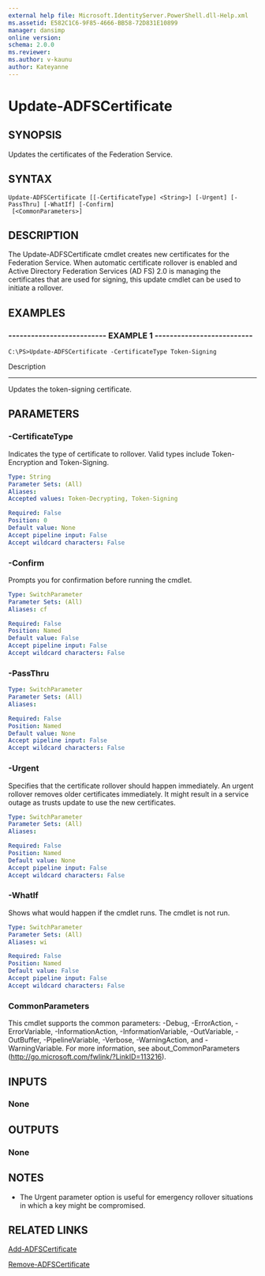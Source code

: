 ```yaml
---
external help file: Microsoft.IdentityServer.PowerShell.dll-Help.xml
ms.assetid: E582C1C6-9F85-4666-BB58-72D831E10899
manager: dansimp
online version: 
schema: 2.0.0
ms.reviewer:
ms.author: v-kaunu
author: Kateyanne
---
```


# Update-ADFSCertificate

## SYNOPSIS
Updates the certificates of the Federation Service.

## SYNTAX

```
Update-ADFSCertificate [[-CertificateType] <String>] [-Urgent] [-PassThru] [-WhatIf] [-Confirm]
 [<CommonParameters>]
```

## DESCRIPTION
The Update-ADFSCertificate cmdlet creates new certificates for the Federation Service.
When automatic certificate rollover is enabled and Active Directory Federation Services (AD FS) 2.0 is managing the certificates that are used for signing, this update cmdlet can be used to initiate a rollover.

## EXAMPLES

### -------------------------- EXAMPLE 1 --------------------------
```
C:\PS>Update-ADFSCertificate -CertificateType Token-Signing
```

Description

-----------

Updates the token-signing certificate.

## PARAMETERS

### -CertificateType
Indicates the type of certificate to rollover. 
Valid types include Token-Encryption and Token-Signing.

```yaml
Type: String
Parameter Sets: (All)
Aliases: 
Accepted values: Token-Decrypting, Token-Signing

Required: False
Position: 0
Default value: None
Accept pipeline input: False
Accept wildcard characters: False
```

### -Confirm
Prompts you for confirmation before running the cmdlet.

```yaml
Type: SwitchParameter
Parameter Sets: (All)
Aliases: cf

Required: False
Position: Named
Default value: False
Accept pipeline input: False
Accept wildcard characters: False
```

### -PassThru
```yaml
Type: SwitchParameter
Parameter Sets: (All)
Aliases: 

Required: False
Position: Named
Default value: None
Accept pipeline input: False
Accept wildcard characters: False
```

### -Urgent
Specifies that the certificate rollover should happen immediately.
An urgent rollover removes older certificates immediately.
It might result in a service outage as trusts update to use the new certificates.

```yaml
Type: SwitchParameter
Parameter Sets: (All)
Aliases: 

Required: False
Position: Named
Default value: None
Accept pipeline input: False
Accept wildcard characters: False
```

### -WhatIf
Shows what would happen if the cmdlet runs.
The cmdlet is not run.

```yaml
Type: SwitchParameter
Parameter Sets: (All)
Aliases: wi

Required: False
Position: Named
Default value: False
Accept pipeline input: False
Accept wildcard characters: False
```

### CommonParameters
This cmdlet supports the common parameters: -Debug, -ErrorAction, -ErrorVariable, -InformationAction, -InformationVariable, -OutVariable, -OutBuffer, -PipelineVariable, -Verbose, -WarningAction, and -WarningVariable. For more information, see about_CommonParameters (http://go.microsoft.com/fwlink/?LinkID=113216).

## INPUTS

### None

## OUTPUTS

### None

## NOTES
* The Urgent parameter option is useful for emergency rollover situations in which a key might be compromised.

## RELATED LINKS

[Add-ADFSCertificate](./Add-ADFSCertificate.md)

[Remove-ADFSCertificate](./Remove-ADFSCertificate.md)

